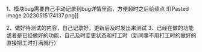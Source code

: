 1、模块bug需要自己手动记录到bug详情里面，方便超时之后给绩点
![[Pasted image 20230515174137.png]]

2、做好待测试的内容，自己记录好，更新后及时发出来测试
3、已经在做的功能或者是已经做好的功能，自己及时变更状态和打工时（新同事不用打工时的做好的直接把工时打满就行）
